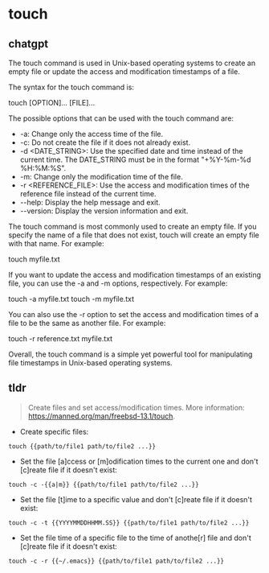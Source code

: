 # touch 
## chatgpt 
The touch command is used in Unix-based operating systems to create an empty file or update the access and modification timestamps of a file. 

The syntax for the touch command is:

touch [OPTION]... [FILE]...

The possible options that can be used with the touch command are:

- -a: Change only the access time of the file.
- -c: Do not create the file if it does not already exist.
- -d <DATE_STRING>: Use the specified date and time instead of the current time. The DATE_STRING must be in the format "+%Y-%m-%d %H:%M:%S".
- -m: Change only the modification time of the file.
- -r <REFERENCE_FILE>: Use the access and modification times of the reference file instead of the current time.
- --help: Display the help message and exit.
- --version: Display the version information and exit.

The touch command is most commonly used to create an empty file. If you specify the name of a file that does not exist, touch will create an empty file with that name. For example:

touch myfile.txt

If you want to update the access and modification timestamps of an existing file, you can use the -a and -m options, respectively. For example:

touch -a myfile.txt
touch -m myfile.txt

You can also use the -r option to set the access and modification times of a file to be the same as another file. For example:

touch -r reference.txt myfile.txt

Overall, the touch command is a simple yet powerful tool for manipulating file timestamps in Unix-based operating systems. 

## tldr 
 
> Create files and set access/modification times.
> More information: <https://manned.org/man/freebsd-13.1/touch>.

- Create specific files:

`touch {{path/to/file1 path/to/file2 ...}}`

- Set the file [a]ccess or [m]odification times to the current one and don't [c]reate file if it doesn't exist:

`touch -c -{{a|m}} {{path/to/file1 path/to/file2 ...}}`

- Set the file [t]ime to a specific value and don't [c]reate file if it doesn't exist:

`touch -c -t {{YYYYMMDDHHMM.SS}} {{path/to/file1 path/to/file2 ...}}`

- Set the file time of a specific file to the time of anothe[r] file and don't [c]reate file if it doesn't exist:

`touch -c -r {{~/.emacs}} {{path/to/file1 path/to/file2 ...}}`
